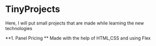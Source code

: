 # TinyProjects
Here, I will put small projects 
that are made while learning the new technologies

**1. Panel Pricing **
Made with the help of HTML,CSS and using Flex
